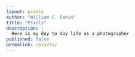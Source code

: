 ```yaml
---
layout: pixels
author: "William C. Canin"
title: "Pixels"
description: |
  Here is my day to day life as a photographer
published: false
permalink: /pixels/
---
```


<!-- There is no need to put anything here -->
